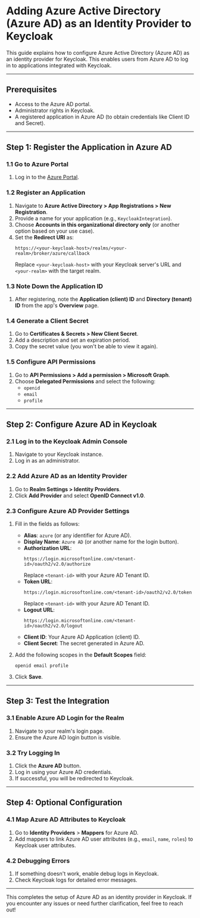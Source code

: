 # Adding Azure Active Directory (Azure AD) as an Identity Provider to Keycloak

This guide explains how to configure Azure Active Directory (Azure AD) as an identity provider for Keycloak. This enables users from Azure AD to log in to applications integrated with Keycloak.

---

## **Prerequisites**
- Access to the Azure AD portal.
- Administrator rights in Keycloak.
- A registered application in Azure AD (to obtain credentials like Client ID and Secret).

---

## **Step 1: Register the Application in Azure AD**

### **1.1 Go to Azure Portal**
1. Log in to the [Azure Portal](https://portal.azure.com).

### **1.2 Register an Application**
1. Navigate to **Azure Active Directory > App Registrations > New Registration**.
2. Provide a name for your application (e.g., `KeycloakIntegration`).
3. Choose **Accounts in this organizational directory only** (or another option based on your use case).
4. Set the **Redirect URI** as:
   ```
   https://<your-keycloak-host>/realms/<your-realm>/broker/azure/callback
   ```
   Replace `<your-keycloak-host>` with your Keycloak server's URL and `<your-realm>` with the target realm.

### **1.3 Note Down the Application ID**
1. After registering, note the **Application (client) ID** and **Directory (tenant) ID** from the app's **Overview** page.

### **1.4 Generate a Client Secret**
1. Go to **Certificates & Secrets > New Client Secret**.
2. Add a description and set an expiration period.
3. Copy the secret value (you won't be able to view it again).

### **1.5 Configure API Permissions**
1. Go to **API Permissions > Add a permission > Microsoft Graph**.
2. Choose **Delegated Permissions** and select the following:
   - `openid`
   - `email`
   - `profile`

---

## **Step 2: Configure Azure AD in Keycloak**

### **2.1 Log in to the Keycloak Admin Console**
1. Navigate to your Keycloak instance.
2. Log in as an administrator.

### **2.2 Add Azure AD as an Identity Provider**
1. Go to **Realm Settings > Identity Providers**.
2. Click **Add Provider** and select **OpenID Connect v1.0**.

### **2.3 Configure Azure AD Provider Settings**
1. Fill in the fields as follows:
   - **Alias**: `azure` (or any identifier for Azure AD).
   - **Display Name**: `Azure AD` (or another name for the login button).
   - **Authorization URL**:  
     ```
     https://login.microsoftonline.com/<tenant-id>/oauth2/v2.0/authorize
     ```
     Replace `<tenant-id>` with your Azure AD Tenant ID.
   - **Token URL**:  
     ```
     https://login.microsoftonline.com/<tenant-id>/oauth2/v2.0/token
     ```
     Replace `<tenant-id>` with your Azure AD Tenant ID.
   - **Logout URL**:  
     ```
     https://login.microsoftonline.com/<tenant-id>/oauth2/v2.0/logout
     ```
   - **Client ID**: Your Azure AD Application (client) ID.
   - **Client Secret**: The secret generated in Azure AD.

2. Add the following scopes in the **Default Scopes** field:
   ```
   openid email profile
   ```
3. Click **Save**.

---

## **Step 3: Test the Integration**

### **3.1 Enable Azure AD Login for the Realm**
1. Navigate to your realm's login page.
2. Ensure the Azure AD login button is visible.

### **3.2 Try Logging In**
1. Click the **Azure AD** button.
2. Log in using your Azure AD credentials.
3. If successful, you will be redirected to Keycloak.

---

## **Step 4: Optional Configuration**

### **4.1 Map Azure AD Attributes to Keycloak**
1. Go to **Identity Providers** > **Mappers** for Azure AD.
2. Add mappers to link Azure AD user attributes (e.g., `email`, `name`, `roles`) to Keycloak user attributes.

### **4.2 Debugging Errors**
1. If something doesn't work, enable debug logs in Keycloak.
2. Check Keycloak logs for detailed error messages.

---

This completes the setup of Azure AD as an identity provider in Keycloak. If you encounter any issues or need further clarification, feel free to reach out!

